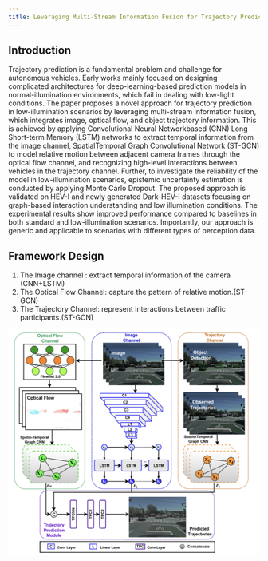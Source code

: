 ```yaml
---
title: Leveraging Multi-Stream Information Fusion for Trajectory Prediction
---
```


## Introduction

Trajectory prediction is a fundamental problem and
challenge for autonomous vehicles. Early works mainly focused
on designing complicated architectures for deep-learning-based
prediction models in normal-illumination environments, which
fail in dealing with low-light conditions. The paper proposes
a novel approach for trajectory prediction in low-illumination
scenarios by leveraging multi-stream information fusion, which
integrates image, optical flow, and object trajectory information.
This is achieved by applying Convolutional Neural Networkbased (CNN) Long Short-term Memory (LSTM) networks to
extract temporal information from the image channel, SpatialTemporal Graph Convolutional Network (ST-GCN) to model relative motion between adjacent camera frames through the optical
flow channel, and recognizing high-level interactions between
vehicles in the trajectory channel. Further, to investigate the
reliability of the model in low-illumination scenarios, epistemic
uncertainty estimation is conducted by applying Monte Carlo
Dropout. The proposed approach is validated on HEV-I and
newly generated Dark-HEV-I datasets focusing on graph-based
interaction understanding and low illumination conditions. The
experimental results show improved performance compared to
baselines in both standard and low-illumination scenarios. Importantly, our approach is generic and applicable to scenarios with
different types of perception data. 

## Framework Design

1. The Image channel : extract temporal information of the
camera (CNN+LSTM)
2. The Optical Flow Channel: capture the pattern of relative motion.(ST-GCN)
3. The Trajectory Channel: represent interactions between traffic participants.(ST-GCN)

![framwork](../_includes/img/0_Multi_Stream.png)






